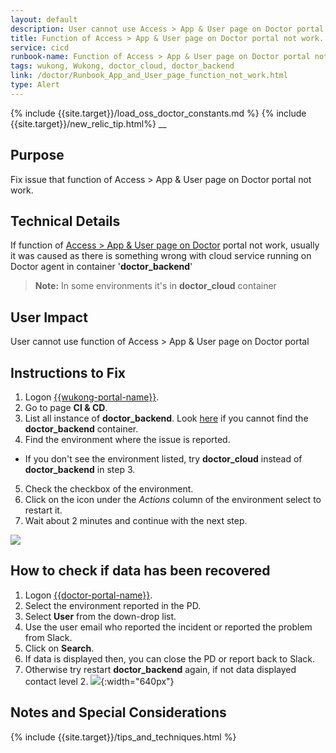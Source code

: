 ```yaml
---
layout: default
description: User cannot use Access > App & User page on Doctor portal.
title: Function of Access > App & User page on Doctor portal not work.
service: cicd
runbook-name: Function of Access > App & User page on Doctor portal not work
tags: wukong, Wukong, doctor_cloud, doctor_backend
link: /doctor/Runbook_App_and_User_page_function_not_work.html
type: Alert
---
```

{% include {{site.target}}/load_oss_doctor_constants.md %}
{% include {{site.target}}/new_relic_tip.html%}
__

## Purpose   
Fix issue that function of Access > App & User page on Doctor portal not work.

## Technical Details
If function of [Access > App & User page on Doctor]({{doctor-portal-link}}/#/app_user) portal not work, usually it was caused as there is something wrong with cloud service running on Doctor agent in container '**doctor_backend**'
> **Note:** In some environments it's in **doctor_cloud** container

## User Impact   
User cannot use function of Access > App & User page on Doctor portal   

## Instructions to Fix
1. Logon [{{wukong-portal-name}}]({{wukong-portal-link}}).   
2. Go to page **CI & CD**.
3. List all instance of **doctor_backend**.
Look [here]({{site.baseurl}}/docs/runbooks/doctor/Doctor_backend_container.html)
if you cannot find the **doctor_backend** container.
4. Find the environment where the issue is reported.
  - If you don't see the environment listed, try **doctor_cloud** instead of **doctor_backend** in step 3.
5. Check the checkbox of the environment.
6. Click on the icon under the *Actions* column of the environment select to restart it.
7. Wait about 2 minutes and continue with the next step.

![]({{site.baseurl}}/docs/runbooks/doctor/images/wukong/cicd/doctor_backend_restart.png)

## How to check if data has been recovered
1. Logon [{{doctor-portal-name}}]({{doctor-portal-link}}/#/app_user).
2. Select the environment reported in the PD.
3. Select **User** from the down-drop list.
4. Use the user email who reported the incident or reported the problem from Slack.
5. Click on **Search**.
6. If data is displayed then, you can close the PD or report back to Slack.
7. Otherwise try restart **doctor_backend** again, if not data displayed contact level 2.
![]({{site.baseurl}}/docs/runbooks/doctor/images/doctor/access/app_and_user/app_user_displayed_data.png){:width="640px"}


## Notes and Special Considerations

{% include {{site.target}}/tips_and_techniques.html %}
